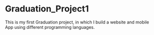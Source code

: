 # Graduation_Project1
This is my first Graduation project, in which I build a website and mobile App using different programming languages.
